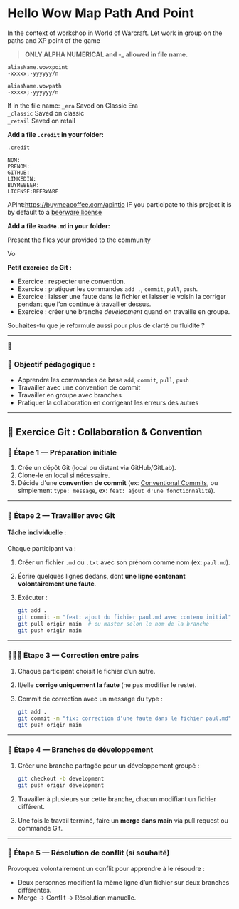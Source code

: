 # Hello Wow Map Path And Point

In the context of workshop in World of Warcraft. Let work in group on the paths and XP point of the game

> **ONLY ALPHA NUMERICAL and -_ allowed in file name.**

```aliasName.wowxpoint```   
`-xxxxx;-yyyyyy/n`   

```aliasName.wowpath```  
`-xxxxx;-yyyyyy/n`   

If in the file name:
`_era` Saved on Classic Era    
`_classic` Saved on classic  
`_retail` Saved on retail  


**Add a file `.credit` in your folder:**  

`.credit`
```
NOM:
PRENOM:
GITHUB:
LINKEDIN:
BUYMEBEER:
LICENSE:BEERWARE
```
APInt:https://buymeacoffee.com/apintio
IF you participate to this project it is by default to a [beerware license](https://fr.wikipedia.org/wiki/Beerware)

**Add a file `ReadMe.md` in your folder:**  

Present the files your provided to the community


Vo

**Petit exercice de Git :**

* Exercice : respecter une convention.
* Exercice : pratiquer les commandes `add .`, `commit`, `pull`, `push`.
* Exercice : laisser une faute dans le fichier et laisser le voisin la corriger pendant que l’on continue à travailler dessus.
* Exercice : créer une branche *development* quand on travaille en groupe.


Souhaites-tu que je reformule aussi pour plus de clarté ou fluidité ?


---------------

🤖


### 🧠 **Objectif pédagogique :**

* Apprendre les commandes de base `add`, `commit`, `pull`, `push`
* Travailler avec une convention de commit
* Travailler en groupe avec branches
* Pratiquer la collaboration en corrigeant les erreurs des autres

---

## 📝 Exercice Git : Collaboration & Convention

### 🎯 Étape 1 — Préparation initiale

1. Crée un dépôt Git (local ou distant via GitHub/GitLab).
2. Clone-le en local si nécessaire.
3. Décide d'une **convention de commit** (ex: [Conventional Commits](https://www.conventionalcommits.org/), ou simplement `type: message`, ex: `feat: ajout d'une fonctionnalité`).

---

### 🧩 Étape 2 — Travailler avec Git

#### Tâche individuelle :

Chaque participant va :

1. Créer un fichier `.md` ou `.txt` avec son prénom comme nom (ex: `paul.md`).
2. Écrire quelques lignes dedans, dont **une ligne contenant volontairement une faute**.
3. Exécuter :

   ```bash
   git add .
   git commit -m "feat: ajout du fichier paul.md avec contenu initial"
   git pull origin main  # ou master selon le nom de la branche
   git push origin main
   ```

---

### 🧑‍🤝‍🧑 Étape 3 — Correction entre pairs

1. Chaque participant choisit le fichier d’un autre.
2. Il/elle **corrige uniquement la faute** (ne pas modifier le reste).
3. Commit de correction avec un message du type :

   ```bash
   git add .
   git commit -m "fix: correction d'une faute dans le fichier paul.md"
   git push origin main
   ```

---

### 🌱 Étape 4 — Branches de développement

1. Créer une branche partagée pour un développement groupé :

   ```bash
   git checkout -b development
   git push origin development
   ```
2. Travailler à plusieurs sur cette branche, chacun modifiant un fichier différent.
3. Une fois le travail terminé, faire un **merge dans main** via pull request ou commande Git.

---

### 🔁 Étape 5 — Résolution de conflit (si souhaité)

Provoquez volontairement un conflit pour apprendre à le résoudre :

* Deux personnes modifient la même ligne d’un fichier sur deux branches différentes.
* Merge -> Conflit -> Résolution manuelle.


